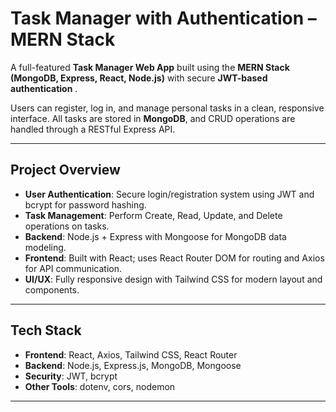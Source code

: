 #  Task Manager with Authentication – MERN Stack

A full-featured **Task Manager Web App** built using the **MERN Stack (MongoDB, Express, React, Node.js)** with secure **JWT-based authentication** .

Users can register, log in, and manage personal tasks in a clean, responsive interface. All tasks are stored in **MongoDB**, and CRUD operations are handled through a RESTful Express API.

---

##  Project Overview

-  **User Authentication**: Secure login/registration system using JWT and bcrypt for password hashing.
-  **Task Management**: Perform Create, Read, Update, and Delete operations on tasks.
-  **Backend**: Node.js + Express with Mongoose for MongoDB data modeling.
-  **Frontend**: Built with React; uses React Router DOM for routing and Axios for API communication.
-  **UI/UX**: Fully responsive design with Tailwind CSS for modern layout and components.

---

<!-- ## 📸 Screenshots

| Login Page | Dashboard |
|------------|-----------|
| ![Login](./screenshots/login.png) | ![Dashboard](./screenshots/dashboard.png) |

--- -->

##  Tech Stack

- **Frontend**: React, Axios, Tailwind CSS, React Router
- **Backend**: Node.js, Express.js, MongoDB, Mongoose
- **Security**: JWT, bcrypt
- **Other Tools**: dotenv, cors, nodemon

---

 

